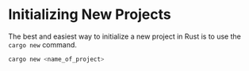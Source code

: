 # Initializing New Projects

The best and easiest way to initialize a new project in Rust is to use the `cargo new` command.
```rust
cargo new <name_of_project>
```
